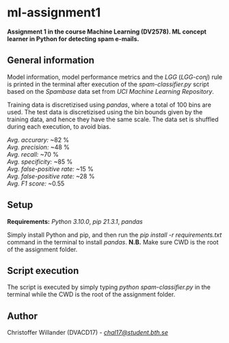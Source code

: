 # ml-assignment1
**Assignment 1 in the course Machine Learning (DV2578). ML concept learner in Python for detecting spam e-mails.**

## General information
Model information, model performance metrics and the *LGG* (*LGG-conj*) rule is printed in the terminal after execution of the *spam-classifier.py* script based on the *Spambase* data set from *UCI Machine Learning Repository*.

Training data is discretizised using *pandas*, where a total of 100 bins are used. The test data is discretizised using the bin bounds given by the training data, and hence they have the same scale. The data set is shuffled during each execution, to avoid bias.

*Avg. accurary:* ~82 %\
*Avg. precision:* ~48 %\
*Avg. recall:* ~70 %\
*Avg. specificity:* ~85 %\
*Avg. false-positive rate:* ~15 %\
*Avg. false-positive rate:* ~28 %\
*Avg. F1 score:* ~0.55

## Setup
**Requirements:** *Python 3.10.0*, *pip 21.3.1*, *pandas*

Simply install Python and pip, and then run the *pip install -r requirements.txt* command in the terminal to install *pandas*.
**N.B.** Make sure CWD is the root of the assignment folder.


## Script execution
The script is executed by simply typing *python spam-classifier.py* in the terminal while the CWD is the root of the assignment folder.

## Author
Christoffer Willander (DVACD17) - *chal17@student.bth.se*